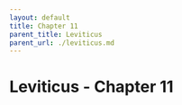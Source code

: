 ```yaml
---
layout: default
title: Chapter 11
parent_title: Leviticus
parent_url: ./leviticus.md
---
```


# Leviticus - Chapter 11
